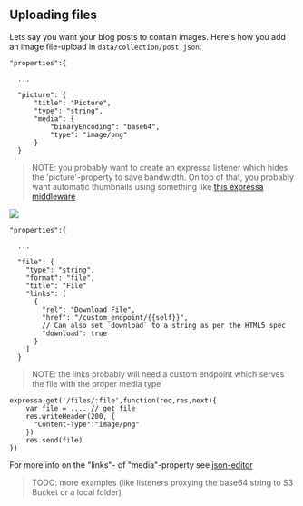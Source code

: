 ## Uploading files

Lets say you want your blog posts to contain images.
Here's how you add an image file-upload in `data/collection/post.json`:

    "properties":{

      ...

      "picture": {
          "title": "Picture",
          "type": "string",
          "media": {
              "binaryEncoding": "base64",
              "type": "image/png"
          }
      }

> NOTE: you probably want to create an expressa listener which hides the 'picture'-property to save bandwidth. On top of that, you probably want automatic thumbnails using something like [this expressa middleware](https://gist.github.com/coderofsalvation/d3c67fbdf4639dfae4d292a37434097c)

![](https://gist.githubusercontent.com/coderofsalvation/f9af1791560bdcde2e536ba6ee85fd66/raw/86bfd8821d4c426a8404ff10ea1164b4f171ea8c/file-upload.png)

    "properties":{

      ...

      "file": {
        "type": "string",
        "format": "file",
        "title": "File"
        "links": [
          {
            "rel": "Download File",
            "href": "/custom_endpoint/{{self}}",
            // Can also set `download` to a string as per the HTML5 spec
            "download": true
          }
        ]
      }

> NOTE: the links probably will need a custom endpoint which serves the file with the proper media type 

    expressa.get('/files/:file',function(req,res,next){
        var file = .... // get file
        res.writeHeader(200, {
          "Content-Type":"image/png"
        })
        res.send(file)
    })

For more info on the "links"- of "media"-property see [json-editor](https://github.com/jdorn/json-editor)

> TODO: more examples (like listeners proxying the base64 string to S3 Bucket or a local folder)
